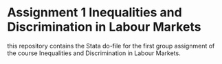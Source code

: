 # Assignment 1 Inequalities and Discrimination in Labour Markets

this repository contains the Stata do-file for the first group assignment of the course Inequalities and Discrimination in Labour Markets.
